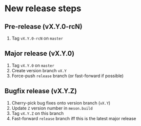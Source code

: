 # New release steps

## Pre-release (vX.Y.0-rcN)

1. Tag `vX.Y.0-rcN` on `master`

## Major release (vX.Y.0)

1. Tag `vX.Y.0` on `master`
2. Create version branch `vX.Y`
3. Force-push `release` branch (or fast-forward if possible)

## Bugfix release (vX.Y.Z)

1. Cherry-pick bug fixes onto version branch (`vX.Y`)
2. Update `Z` version number in `meson.build`
3. Tag `vX.Y.Z` on this branch
4. Fast-forward `release` branch iff this is the latest major release
